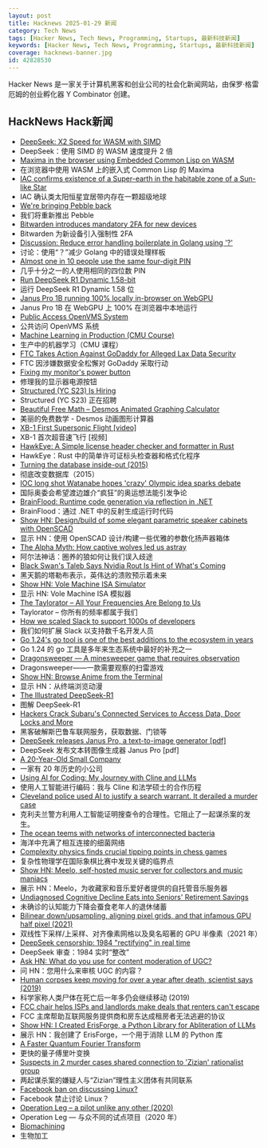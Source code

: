 ```yaml
---
layout: post
title: Hacknews 2025-01-29 新闻
category: Tech News
tags: [Hacker News, Tech News, Programming, Startups, 最新科技新闻]
keywords: [Hacker News, Tech News, Programming, Startups, 最新科技新闻]
coverage: hacknews-banner.jpg
id: 42828530
---
```


Hacker News 是一家关于计算机黑客和创业公司的社会化新闻网站，由保罗·格雷厄姆的创业孵化器 Y Combinator 创建。

## HackNews Hack新闻

- [DeepSeek: X2 Speed for WASM with SIMD](https://simonwillison.net/2025/Jan/27/llamacpp-pr/)
- DeepSeek：使用 SIMD 的 WASM 速度提升 2 倍
- [Maxima in the browser using Embedded Common Lisp on WASM](https://maxima-on-wasm.pages.dev/)
- 在浏览器中使用 WASM 上的嵌入式 Common Lisp 的 Maxima
- [IAC confirms existence of a Super-earth in the habitable zone of a Sun-like Star](https://www.iac.es/en/outreach/news/iac-confirms-existence-super-earth-habitable-zone-sun-star)
- IAC 确认类太阳恒星宜居带内存在一颗超级地球
- [We're bringing Pebble back](https://repebble.com/)
- 我们将重新推出 Pebble
- [Bitwarden introduces mandatory 2FA for new devices](https://bitwarden.com/help/new-device-verification/)
- Bitwarden 为新设备引入强制性 2FA
- [Discussion: Reduce error handling boilerplate in Golang using '?'](https://github.com/golang/go/discussions/71460)
- 讨论：使用“？”减少 Golang 中的错误处理样板
- [Almost one in 10 people use the same four-digit PIN](https://www.abc.net.au/news/2025-01-28/almost-one-in-ten-people-use-the-same-four-digit-pin/103946842)
- 几乎十分之一的人使用相同的四位数 PIN
- [Run DeepSeek R1 Dynamic 1.58-bit](https://unsloth.ai/blog/deepseekr1-dynamic)
- 运行 DeepSeek R1 Dynamic 1.58 位
- [Janus Pro 1B running 100% locally in-browser on WebGPU](https://old.reddit.com/r/LocalLLaMA/comments/1ibnso0/janus_pro_1b_running_100_locally_inbrowser_on/)
- Janus Pro 1B 在 WebGPU 上 100% 在浏览器中本地运行
- [Public Access OpenVMS System](https://decuserve.org/)
- 公共访问 OpenVMS 系统
- [Machine Learning in Production (CMU Course)](https://mlip-cmu.github.io/s2025/)
- 生产中的机器学习（CMU 课程）
- [FTC Takes Action Against GoDaddy for Alleged Lax Data Security](https://www.ftc.gov/news-events/news/press-releases/2025/01/ftc-takes-action-against-godaddy-alleged-lax-data-security-its-website-hosting-services)
- FTC 因涉嫌数据安全松懈对 GoDaddy 采取行动
- [Fixing my monitor's power button](https://www.lkhrs.com/blog/2025/monitor-repair/)
- 修理我的显示器电源按钮
- [Structured (YC S23) Is Hiring](https://www.ycombinator.com/companies/structured/jobs/QsFSDNJ-founding-engineer)
- Structured (YC S23) 正在招聘
- [Beautiful Free Math – Desmos Animated Graphing Calculator](https://www.desmos.com/)
- 美丽的免费数学 - Desmos 动画图形计算器
- [XB-1 First Supersonic Flight [video]](https://www.youtube.com/watch?v=-qisIViAHwI)
- XB-1 首次超音速飞行 [视频]
- [HawkEye: A Simple license header checker and formatter in Rust](https://github.com/korandoru/hawkeye)
- HawkEye：Rust 中的简单许可证标头检查器和格式化程序
- [Turning the database inside-out (2015)](https://martin.kleppmann.com/2015/11/05/database-inside-out-at-oredev.html)
- 彻底改变数据库（2015）
- [IOC long shot Watanabe hopes 'crazy' Olympic idea sparks debate](https://www.japantimes.co.jp/olympics/2025/01/14/ioc-watanabe-debate/)
- 国际奥委会希望渡边雄介“疯狂”的奥运想法能引发争论
- [BrainFlood: Runtime code generation via reflection in .NET](https://sbox.game/churchofmiku/brainflood/news/brainflood-compiling-via-reflection-8089c180)
- BrainFlood：通过 .NET 中的反射生成运行时代码
- [Show HN: Design/build of some elegant parametric speaker cabinets with OpenSCAD](https://calbryant.uk/blog/speakers/)
- 显示 HN：使用 OpenSCAD 设计/构建一些优雅的参数化扬声器箱体
- [The Alpha Myth: How captive wolves led us astray](https://anthonydavidadams.substack.com/p/the-alpha-myth-how-captive-wolves)
- 阿尔法神话：圈养的狼如何让我们误入歧途
- [Black Swan's Taleb Says Nvidia Rout Is Hint of What's Coming](https://www.bloomberg.com/news/articles/2025-01-28/black-swan-s-taleb-warns-nvidia-rout-is-hint-of-what-s-to-come)
- 黑天鹅的塔勒布表示，英伟达的溃败预示着未来
- [Show HN: Vole Machine ISA Simulator](https://faresbakhit.github.io/vole-sim/)
- 显示 HN: Vole Machine ISA 模拟器
- [The Taylorator – All Your Frequencies Are Belong to Us](https://www.scd31.com/posts/taylorator)
- Taylorator – 你所有的频率都属于我们
- [How we scaled Slack to support 1000s of developers](https://blog.railway.com/p/slack-overflow)
- 我们如何扩展 Slack 以支持数千名开发人员
- [Go 1.24's go tool is one of the best additions to the ecosystem in years](https://www.jvt.me/posts/2025/01/27/go-tools-124/)
- Go 1.24 的 go 工具是多年来生态系统中最好的补充之一
- [Dragonsweeper — A minesweeper game that requires observation](https://danielben.itch.io/dragonsweeper)
- Dragonsweeper——一款需要观察的扫雷游戏
- [Show HN: Browse Anime from the Terminal](https://github.com/Benexl/FastAnime)
- 显示 HN：从终端浏览动漫
- [The Illustrated DeepSeek-R1](https://newsletter.languagemodels.co/p/the-illustrated-deepseek-r1)
- 图解 DeepSeek-R1
- [Hackers Crack Subaru's Connected Services to Access Data, Door Locks and More](https://jalopnik.com/hackers-crack-subarus-connected-services-to-access-loca-1851746393)
- 黑客破解斯巴鲁车联网服务，获取数据、门锁等
- [DeepSeek releases Janus Pro, a text-to-image generator [pdf]](https://github.com/deepseek-ai/Janus/blob/main/janus_pro_tech_report.pdf)
- DeepSeek 发布文本转图像生成器 Janus Pro [pdf]
- [A 20-Year-Old Small Company](https://hacklook.com/posts/20250128-20years/)
- 一家有 20 年历史的小公司
- [Using AI for Coding: My Journey with Cline and LLMs](https://pgaleone.eu/ai/coding/2025/01/26/using-ai-for-coding-my-experience/)
- 使用人工智能进行编码：我与 Cline 和法学硕士的合作历程
- [Cleveland police used AI to justify a search warrant. It derailed a murder case](https://www.cleveland.com/news/2025/01/cleveland-police-used-ai-to-justify-a-search-warrant-it-has-derailed-a-murder-case.html)
- 克利夫兰警方利用人工智能证明搜查令的合理性。它阻止了一起谋杀案的发生。
- [The ocean teems with networks of interconnected bacteria](https://www.quantamagazine.org/the-ocean-teems-with-networks-of-interconnected-bacteria-20250106/)
- 海洋中充满了相互连接的细菌网络
- [Complexity physics finds crucial tipping points in chess games](https://arstechnica.com/science/2025/01/complexity-physics-finds-crucial-tipping-points-in-chess-games/)
- 复杂性物理学在国际象棋比赛中发现关键的临界点
- [Show HN: Meelo, self-hosted music server for collectors and music maniacs](https://github.com/Arthi-chaud/Meelo)
- 展示 HN：Meelo，为收藏家和音乐爱好者提供的自托管音乐服务器
- [Undiagnosed Cognitive Decline Eats into Seniors' Retirement Savings](https://www.wsj.com/personal-finance/retirement/cognitive-decline-retirement-savings-4672b604)
- 未确诊的认知能力下降会蚕食老年人的退休储蓄
- [Bilinear down/upsampling, aligning pixel grids, and that infamous GPU half pixel (2021)](https://bartwronski.com/2021/02/15/bilinear-down-upsampling-pixel-grids-and-that-half-pixel-offset/)
- 双线性下采样/上采样、对齐像素网格以及臭名昭著的 GPU 半像素（2021 年）
- [DeepSeek censorship: 1984 "rectifying" in real time](https://old.reddit.com/r/OpenAI/comments/1ic3kl6/deepseek_censorship_1984_rectifying_in_real_time/)
- DeepSeek 审查：1984 实时“整改”
- [Ask HN: What do you use for content moderation of UGC?]()
- 问 HN：您用什么来审核 UGC 的内容？
- [Human corpses keep moving for over a year after death, scientist says (2019)](https://www.newsweek.com/human-corpse-year-burial-scientist-1459113)
- 科学家称人类尸体在死亡后一年多仍会继续移动 (2019)
- [FCC chair helps ISPs and landlords make deals that renters can't escape](https://arstechnica.com/tech-policy/2025/01/fcc-chair-nixes-plan-to-boost-broadband-competition-in-apartment-buildings/)
- FCC 主席帮助互联网服务提供商和房东达成租房者无法逃避的协议
- [Show HN: I Created ErisForge, a Python Library for Abliteration of LLMs](https://github.com/Tsadoq/ErisForge)
- 展示 HN：我创建了 ErisForge，一个用于消除 LLM 的 Python 库
- [A Faster Quantum Fourier Transform](https://arxiv.org/abs/2501.12414)
- 更快的量子傅里叶变换
- [Suspects in 2 murder cases shared connection to 'Zizian' rationalist group](https://openvallejo.org/2025/01/27/suspects-in-killings-of-vallejo-witness-vermont-border-patrol-agent-connected-by-marriage-license-extreme-ideology/)
- 两起谋杀案的嫌疑人与“Zizian”理性主义团体有共同联系
- [Facebook ban on discussing Linux?](https://distrowatch.com/weekly-mobile.php?issue=20250127#sitenews)
- Facebook 禁止讨论 Linux？
- [Operation Leg – a pilot unlike any other (2020)](https://www.rafbf.org/news-and-stories/raf-history/operation-leg-pilot-unlike-any-other)
- Operation Leg — 与众不同的试点项目（2020 年）
- [Biomachining](https://en.wikipedia.org/wiki/Biomachining)
- 生物加工

